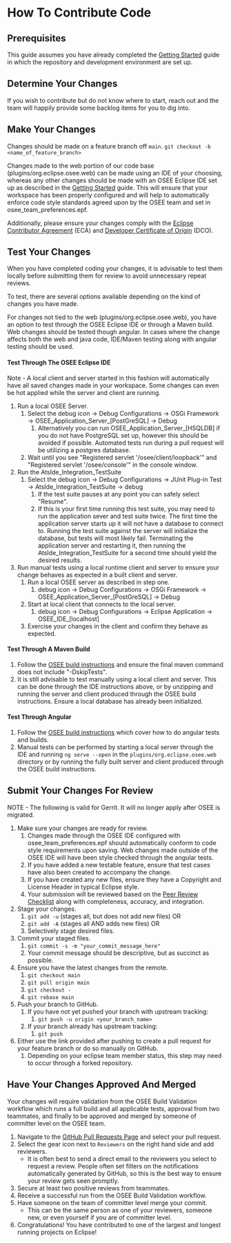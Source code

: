 # How To Contribute Code

## Prerequisites
This guide assumes you have already completed the [Getting Started](/docs/OSEE/Users_Guide/Getting_Started.md) guide in which the repository and development environment are set up.

## Determine Your Changes
If you wish to contribute but do not know where to start, reach out and the team will happily provide some backlog items for you to dig into.

## Make Your Changes
Changes should be made on a feature branch off `main`.
`git checkout -b <name_of_feature_branch>`

Changes made to the web portion of our code base (plugins/org.eclipse.osee.web) can be made using an IDE of your choosing, whereas any other changes should be made with an OSEE Eclipse IDE set up as described in the [Getting Started](/docs/OSEE/Users_Guide/Getting_Started.md) guide. This will ensure that your workspace has been properly configured and will help to automatically enforce code style standards agreed upon by the OSEE team and set in osee_team_preferences.epf.

Additionally, please ensure your changes comply with the [Eclipse Contributor Agreement](https://www.eclipse.org/legal/ECA.php) (ECA) and [Developer Certificate of Origin](https://www.eclipse.org/legal/DCO.php) (DCO).

## Test Your Changes
When you have completed coding your changes, it is advisable to test them locally before submitting them for review to avoid unnecessary repeat reviews.

To test, there are several options available depending on the kind of changes you have made.

For changes not tied to the web (plugins/org.eclipse.osee.web), you have an option to test through the OSEE Eclipse IDE or through a Maven build. Web changes should be tested though angular. In cases where the change affects both the web and java code, IDE/Maven testing along with angular testing should be used.

#### Test Through The OSEE Eclipse IDE
Note - A local client and server started in this fashion will automatically have all saved changes made in your workspace. Some changes can even be hot applied while the server and client are running.
1. Run a local OSEE Server.
    1. Select the debug icon → Debug Configurations → OSGi Framework → OSEE_Application_Server_\[PostGreSQL\] → Debug
        1. Alternatively you can run OSEE_Application_Server_\[HSQLDB\] if you do not have PostgreSQL set up, however this should be avoided if possible. Automated tests run during a pull request will be utilizing a postgres database.
    2. Wait until you see "Registered servlet '/osee/client/loopback'" and "Registered servlet '/osee/console'" in the console window.
2. Run the AtsIde_Integration_TestSuite
    1. Select the debug icon → Debug Configurations → JUnit Plug-in Test → AtsIde_Integration_TestSuite → debug
        1. If the test suite pauses at any point you can safely select "Resume".
        2. If this is your first time running this test suite, you may need to run the application sever and test suite twice. The first time the application server starts up it will not have a database to connect to. Running the test suite against the server will initialize the database, but tests will most likely fail. Terminating the application server and restarting it, then running the AtsIde_Integration_TestSuite for a second time should yield the desired results.
3. Run manual tests using a local runtime client and server to ensure your change behaves as expected in a built client and server.
    1. Run a local OSEE server as described in step one.
        1. debug icon → Debug Configurations → OSGi Framework → OSEE_Application_Server_\[PostGreSQL\] → Debug
    2. Start at local client that connects to the local server.
        1. debug icon → Debug Configurations → Eclipse Application → OSEE_IDE_\[localhost\]
    3. Exercise your changes in the client and confirm they behave as expected.

#### Test Through A Maven Build
1. Follow the [OSEE build instructions](/docs/OSEE/Developers_Guide/How_To_Build_OSEE.md) and ensure the final maven command does not include "-DskipTests".
2. It is still advisable to test manually using a local client and server. This can be done through the IDE instructions above, or by unzipping and running the server and client produced through the OSEE build instructions. Ensure a local database has already been initialized.

#### Test Through Angular
1. Follow the [OSEE build instructions](/docs/OSEE/Developers_Guide/How_To_Build_OSEE.md) which cover how to do angular tests and builds.
2. Manual tests can be performed by starting a local server through the IDE and running `ng serve --open` in the `plugins/org.eclipse.osee.web` directory or by running the fully built server and client produced through the OSEE build instructions.

## Submit Your Changes For Review
NOTE - The following is valid for Gerrit. It will no longer apply after OSEE is migrated.
1. Make sure your changes are ready for review.
    1. Changes made through the OSEE IDE configured with osee_team_preferences.epf should automatically conform to code style requirements upon saving. Web changes made outside of the OSEE IDE will have been style checked through the angular tests.
    2. If you have added a new testable feature, ensure that test cases have also been created to accompany the change.
    3. If you have created any new files, ensure they have a Copyright and License Header in typical Eclipse style.
    4. Your submission will be reviewed based on the [Peer Review Checklist](/docs/OSEE/Software_Development_Process/Peer_Review_Checklist.md) along with completeness, accuracy, and integration.
2. Stage your changes.
    1. `git add -u` (stages all, but does not add new files) OR
    2. `git add -A` (stages all AND adds new files) OR
    3. Selectively stage desired files.
3. Commit your staged files.
    1. `git commit -s -m "your_commit_message_here"`
    2. Your commit message should be descriptive, but as succinct as possible.
4. Ensure you have the latest changes from the remote.
    1. `git checkout main`
    2. `git pull origin main`
    3. `git checkout -`
    4. `git rebase main`
5. Push your branch to GitHub.
    1. If you have not yet pushed your branch with upstream tracking:
        1. `git push -u origin <your_branch_name>`
    2. If your branch already has upstream tracking:
        1. `git push`
6. Either use the link provided after pushing to create a pull request for your feature branch or do so manually on GitHub.
    1. Depending on your eclipse team member status, this step may need to occur through a forked repository.

## Have Your Changes Approved And Merged
Your changes will require validation from the OSEE Build Validation workflow which runs a full build and all applicable tests, approval from two teammates, and finally to be approved and merged by someone of committer level on the OSEE team.

1. Navigate to the [GitHub Pull Requests Page](https://github.com/eclipse-osee/org.eclipse.osee/pulls) and select your pull request.
2. Select the gear icon next to `Reviewers` on the right hand side and add reviewers.
    - It is often best to send a direct email to the reviewers you select to request a review. People often set filters on the notifications automatically generated by GitHub, so this is the best way to ensure your review gets seen promptly.
3. Secure at least two positive reviews from teammates.
4. Receive a successful run from the OSEE Build Validation workflow.
5. Have someone on the team of committer level merge your commit.
    - This can be the same person as one of your reviewers, someone new, or even yourself if you are of committer level.
6. Congratulations! You have contributed to one of the largest and longest running projects on Eclipse!
